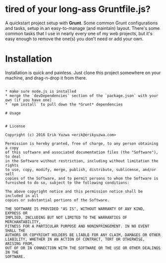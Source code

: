 # tired of your long-ass Gruntfile.js?

A quickstart project setup with **Grunt**. Some common Grunt configurations and tasks, setup in an easy-to-manage
(and maintain) layout. There's some common tasks that I use in nearly every one of my web projects, but it's easy
enough to remove the one(s) you don't need or add your own.

# Installation

Installation is quick and painless. Just clone this project somewhere on your machine, and drag-n-drop it from there.

```git clone https://github.com/erikyuzwa/grunt-project-quickstart.git

* make sure node.js is installed
* merge the `devDependencies` section of the `package.json` with your own (if you have one)
* `npm install` to pull down the *Grunt* dependencies

# Usage


# License 

Copyright (c) 2016 Erik Yuzwa <erik@erikyuzwa.com>

Permission is hereby granted, free of charge, to any person obtaining a copy
of this software and associated documentation files (the "Software"), to deal
in the Software without restriction, including without limitation the rights
to use, copy, modify, merge, publish, distribute, sublicense, and/or sell
copies of the Software, and to permit persons to whom the Software is
furnished to do so, subject to the following conditions:

The above copyright notice and this permission notice shall be included in all
copies or substantial portions of the Software.

THE SOFTWARE IS PROVIDED "AS IS", WITHOUT WARRANTY OF ANY KIND, EXPRESS OR
IMPLIED, INCLUDING BUT NOT LIMITED TO THE WARRANTIES OF MERCHANTABILITY,
FITNESS FOR A PARTICULAR PURPOSE AND NONINFRINGEMENT. IN NO EVENT SHALL THE
AUTHORS OR COPYRIGHT HOLDERS BE LIABLE FOR ANY CLAIM, DAMAGES OR OTHER
LIABILITY, WHETHER IN AN ACTION OF CONTRACT, TORT OR OTHERWISE, ARISING FROM,
OUT OF OR IN CONNECTION WITH THE SOFTWARE OR THE USE OR OTHER DEALINGS IN THE
SOFTWARE.
